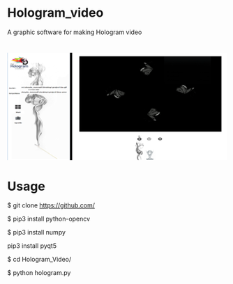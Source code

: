 # Hologram_video

A graphic software for making Hologram video
#
#
#

![alt text](https://github.com/SHMasoudi/Hologram_video/blob/main/wallpaper.png)








 # Usage

$ git clone https://github.com/

$ pip3 install python-opencv

$ pip3 install numpy

pip3 install pyqt5

$ cd Hologram_Video/

$ python hologram.py
